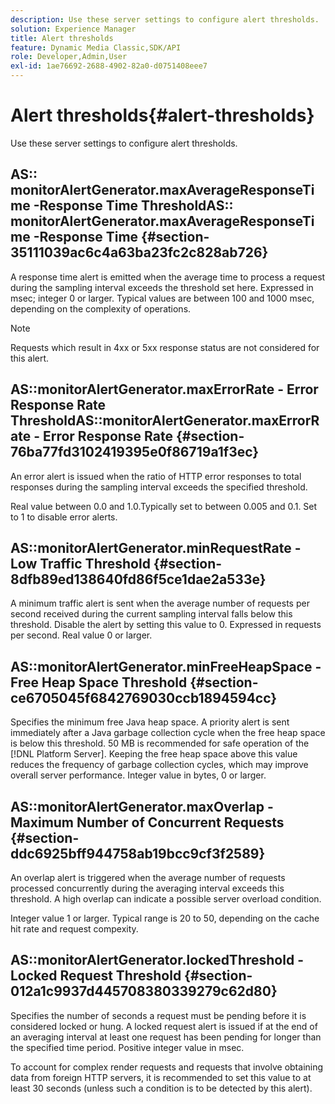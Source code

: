 ```yaml
---
description: Use these server settings to configure alert thresholds.
solution: Experience Manager
title: Alert thresholds
feature: Dynamic Media Classic,SDK/API
role: Developer,Admin,User
exl-id: 1ae76692-2688-4902-82a0-d0751408eee7
---
```

# Alert thresholds{#alert-thresholds}

Use these server settings to configure alert thresholds.

## AS:: monitorAlertGenerator.maxAverageResponseTime -Response Time ThresholdAS:: monitorAlertGenerator.maxAverageResponseTime -Response Time {#section-35111039ac6c4a63ba23fc2c828ab726}

A response time alert is emitted when the average time to process a request during the sampling interval exceeds the threshold set here. Expressed in msec; integer 0 or larger. Typical values are between 100 and 1000 msec, depending on the complexity of operations.

>[!NOTE]
>
>Requests which result in 4xx or 5xx response status are not considered for this alert.

## AS::monitorAlertGenerator.maxErrorRate - Error Response Rate ThresholdAS::monitorAlertGenerator.maxErrorRate - Error Response Rate {#section-76ba77fd3102419395e0f86719a1f3ec}

An error alert is issued when the ratio of HTTP error responses to total responses during the sampling interval exceeds the specified threshold.

Real value between 0.0 and 1.0.Typically set to between 0.005 and 0.1. Set to 1 to disable error alerts.

## AS::monitorAlertGenerator.minRequestRate - Low Traffic Threshold {#section-8dfb89ed138640fd86f5ce1dae2a533e}

A minimum traffic alert is sent when the average number of requests per second received during the current sampling interval falls below this threshold. Disable the alert by setting this value to 0. Expressed in requests per second. Real value 0 or larger.

## AS::monitorAlertGenerator.minFreeHeapSpace -Free Heap Space Threshold {#section-ce6705045f6842769030ccb1894594cc}

Specifies the minimum free Java heap space. A priority alert is sent immediately after a Java garbage collection cycle when the free heap space is below this threshold. 50 MB is recommended for safe operation of the [!DNL Platform Server]. Keeping the free heap space above this value reduces the frequency of garbage collection cycles, which may improve overall server performance. Integer value in bytes, 0 or larger.

## AS::monitorAlertGenerator.maxOverlap - Maximum Number of Concurrent Requests {#section-ddc6925bff944758ab19bcc9cf3f2589}

An overlap alert is triggered when the average number of requests processed concurrently during the averaging interval exceeds this threshold. A high overlap can indicate a possible server overload condition.

Integer value 1 or larger. Typical range is 20 to 50, depending on the cache hit rate and request compexity.

## AS::monitorAlertGenerator.lockedThreshold - Locked Request Threshold {#section-012a1c9937d445708380339279c62d80}

Specifies the number of seconds a request must be pending before it is considered locked or hung. A locked request alert is issued if at the end of an averaging interval at least one request has been pending for longer than the specified time period. Positive integer value in msec.

To account for complex render requests and requests that involve obtaining data from foreign HTTP servers, it is recommended to set this value to at least 30 seconds (unless such a condition is to be detected by this alert).
